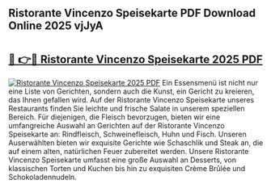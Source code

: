 ## Ristorante Vincenzo Speisekarte PDF Download Online 2025 vjJyA

# <h2><a href="http://gc6do7.nevu.top/?p=Ristorante+Vincenzo+Speisekarte">🔗 👉🔴 Ristorante Vincenzo Speisekarte 2025 PDF</a></h2>

[![Ristorante Vincenzo Speisekarte 2025 PDF](https://i.imgur.com/dBaPXMq.png)](http://gc6do7.nevu.top/?p=Ristorante+Vincenzo+Speisekarte)
Ein Essensmenü ist nicht nur eine Liste von Gerichten, sondern auch die Kunst, ein Gericht zu kreieren, das Ihnen gefallen wird. Auf der Ristorante Vincenzo Speisekarte unseres Restaurants finden Sie leichte und frische Salate in unserem speziellen Bereich. Für diejenigen, die Fleisch bevorzugen, bieten wir eine umfangreiche Auswahl an Gerichten auf der Ristorante Vincenzo Speisekarte an: Rindfleisch, Schweinefleisch, Huhn und Fisch. Unseren Auserwählten bieten wir exquisite Gerichte wie Schaschlik und Steak an, die auf einem alten, natürlichen Feuer zubereitet werden. Unsere Ristorante Vincenzo Speisekarte umfasst eine große Auswahl an Desserts, von klassischen Torten und Kuchen bis hin zu exquisiten Crème Brûlée und Schokoladennudeln.
